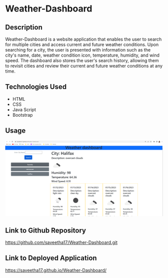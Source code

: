 # Weather-Dashboard

## Description

Weather-Dashboard is a website application that enables the user to search for multiple cities and access current and future weather conditions. Upon searching for a city, the user is presented with information such as the city's name, date, weather condition icon, temperature, humidity, and wind speed. The dashboard also stores the user's search history, allowing them to revisit cities and review their current and future weather conditions at any time.

## Technologies Used

- HTML
- CSS
- Java Script
- Bootstrap

## Usage

![ScreenShot](./assets/images/weather_app.png)

## Link to Github Repository

https://github.com/saveetha17/Weather-Dashboard.git

## Link to Deployed Application

https://saveetha17.github.io/Weather-Dashboard/
